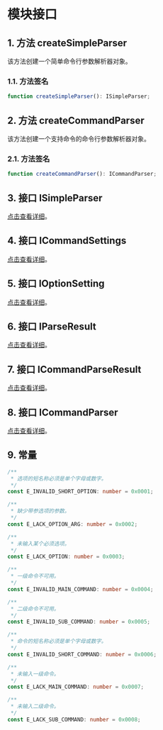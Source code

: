 # 模块接口

## 1. 方法 createSimpleParser

该方法创建一个简单命令行参数解析器对象。

### 1.1. 方法签名

```ts
function createSimpleParser(): ISimpleParser;
```

## 2. 方法 createCommandParser

该方法创建一个支持命令的命令行参数解析器对象。

### 2.1. 方法签名

```ts
function createCommandParser(): ICommandParser;
```

## 3. 接口 ISimpleParser

[点击查看详细](./interface.ISimpleParser.md)。

## 4. 接口 ICommandSettings

[点击查看详细](./interface.ICommandSettings.md)。

## 5. 接口 IOptionSetting

[点击查看详细](./interface.IOptionSetting.md)。

## 6. 接口 IParseResult

[点击查看详细](./interface.IParseResult.md)。

## 7. 接口 ICommandParseResult

[点击查看详细](./interface.ICommandParseResult.md)。

## 8. 接口 ICommandParser

[点击查看详细](./interface.ICommandParser.md)。

## 9. 常量

```ts
/**
 * 选项的短名称必须是单个字母或数字。
 */
const E_INVALID_SHORT_OPTION: number = 0x0001;

/**
 * 缺少带参选项的参数。
 */
const E_LACK_OPTION_ARG: number = 0x0002;

/**
 * 未输入某个必须选项。
 */
const E_LACK_OPTION: number = 0x0003;

/**
 * 一级命令不可用。
 */
const E_INVALID_MAIN_COMMAND: number = 0x0004;

/**
 * 二级命令不可用。
 */
const E_INVALID_SUB_COMMAND: number = 0x0005;

/**
 * 命令的短名称必须是单个字母或数字。
 */
const E_INVALID_SHORT_COMMAND: number = 0x0006;

/**
 * 未输入一级命令。
 */
const E_LACK_MAIN_COMMAND: number = 0x0007;

/**
 * 未输入二级命令。
 */
const E_LACK_SUB_COMMAND: number = 0x0008;
```
